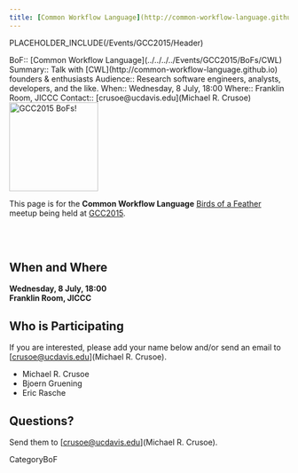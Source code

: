 ```yaml
---
title: [Common Workflow Language](http://common-workflow-language.github.io)
---
```

PLACEHOLDER_INCLUDE(/Events/GCC2015/Header)



<div class='dictbox'>
 BoF:: [Common Workflow Language](../../../../Events/GCC2015/BoFs/CWL)
 Summary:: Talk with [CWL](http://common-workflow-language.github.io) founders & enthusiasts
 Audience:: Research software engineers, analysts, developers, and the like.
 When:: Wednesday, 8 July, 18:00 
 Where:: Franklin Room, JICCC
 Contact:: [crusoe@ucdavis.edu](Michael R. Crusoe)
</div>

<div class='left'><a href='/Events/GCC2015/BoFs'><img src='/Images/Logos/GCC2015BoFs300.png' alt='GCC2015 BoFs!' width="160" /></a></div>

This page is for the **Common Workflow Language** [Birds of a Feather](/Events/GCC2015/BoFs) meetup being held at [GCC2015](http://gcc2015.tsl.ac.uk/).

<br /><br />

## When and Where

**Wednesday, 8 July, 18:00** <br />
**Franklin Room, JICCC**

## Who is Participating

If you are interested, please add your name below and/or send an email to [crusoe@ucdavis.edu](Michael R. Crusoe).

* Michael R. Crusoe
* Bjoern Gruening
* Eric Rasche

## Questions?

Send them to [crusoe@ucdavis.edu](Michael R. Crusoe).

CategoryBoF
